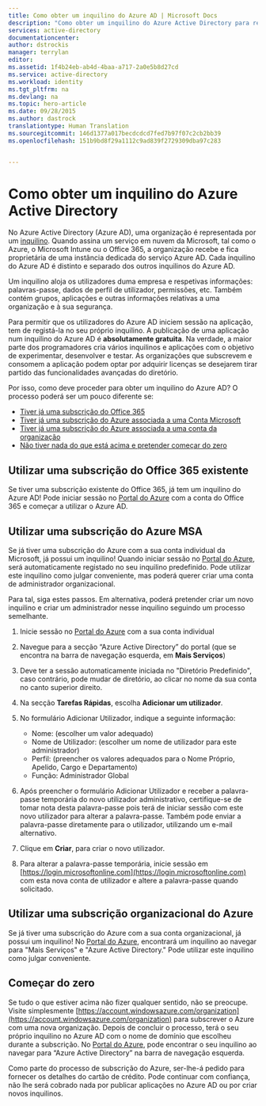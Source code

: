 ```yaml
---
title: Como obter um inquilino do Azure AD | Microsoft Docs
description: "Como obter um inquilino do Azure Active Directory para registar e criar aplicações."
services: active-directory
documentationcenter: 
author: dstrockis
manager: terrylan
editor: 
ms.assetid: 1f4b24eb-ab4d-4baa-a717-2a0e5b8d27cd
ms.service: active-directory
ms.workload: identity
ms.tgt_pltfrm: na
ms.devlang: na
ms.topic: hero-article
ms.date: 09/28/2015
ms.author: dastrock
translationtype: Human Translation
ms.sourcegitcommit: 146d1377a017becdcdcd7fed7b97f07c2cb2bb39
ms.openlocfilehash: 151b9bd8f29a1112c9ad839f2729309dba97c283


---
```

# <a name="how-to-get-an-azure-active-directory-tenant"></a>Como obter um inquilino do Azure Active Directory
No Azure Active Directory (Azure AD), uma organização é representada por um [inquilino](https://msdn.microsoft.com/library/azure/jj573650.aspx#BKMK_WhatIsAnAzureADTenant).  Quando assina um serviço em nuvem da Microsoft, tal como o Azure, o Microsoft Intune ou o Office 365, a organização recebe e fica proprietária de uma instância dedicada do serviço Azure AD.  Cada inquilino do Azure AD é distinto e separado dos outros inquilinos do Azure AD.  

Um inquilino aloja os utilizadores duma empresa e respetivas informações: palavras-passe, dados de perfil de utilizador, permissões, etc.  Também contém grupos, aplicações e outras informações relativas a uma organização e à sua segurança.

Para permitir que os utilizadores do Azure AD iniciem sessão na aplicação, tem de registá-la no seu próprio inquilino.  A publicação de uma aplicação num inquilino do Azure AD é **absolutamente gratuita**.  Na verdade, a maior parte dos programadores cria vários inquilinos e aplicações com o objetivo de experimentar, desenvolver e testar.  As organizações que subscrevem e consomem a aplicação podem optar por adquirir licenças se desejarem tirar partido das funcionalidades avançadas do diretório.

Por isso, como deve proceder para obter um inquilino do Azure AD?  O processo poderá ser um pouco diferente se:

* [Tiver já uma subscrição do Office 365](#use-an-existing-office-365-subscription)
* [Tiver já uma subscrição do Azure associada a uma Conta Microsoft](#use-an-msa-azure-subscription)
* [Tiver já uma subscrição do Azure associada a uma conta da organização](#use-an-organizational-azure-subscription)
* [Não tiver nada do que está acima e pretender começar do zero](#start-from-scratch)

## <a name="use-an-existing-office-365-subscription"></a>Utilizar uma subscrição do Office 365 existente
Se tiver uma subscrição existente do Office 365, já tem um inquilino do Azure AD! Pode iniciar sessão no [Portal do Azure](https://portal.azure.com) com a conta do Office 365 e começar a utilizar o Azure AD.

## <a name="use-an-msa-azure-subscription"></a>Utilizar uma subscrição do Azure MSA
Se já tiver uma subscrição do Azure com a sua conta individual da Microsoft, já possui um inquilino!  Quando iniciar sessão no [Portal do Azure](https://portal.azure.com), será automaticamente registado no seu inquilino predefinido. Pode utilizar este inquilino como julgar conveniente, mas poderá querer criar uma conta de administrador organizacional.

Para tal, siga estes passos.  Em alternativa, poderá pretender criar um novo inquilino e criar um administrador nesse inquilino seguindo um processo semelhante.

1. Inicie sessão no [Portal do Azure](https://portal.azure.com) com a sua conta individual
2. Navegue para a secção “Azure Active Directory” do portal (que se encontra na barra de navegação esquerda, em **Mais Serviços**)
3. Deve ter a sessão automaticamente iniciada no "Diretório Predefinido", caso contrário, pode mudar de diretório, ao clicar no nome da sua conta no canto superior direito.
4. Na secção **Tarefas Rápidas**, escolha **Adicionar um utilizador**.
5. No formulário Adicionar Utilizador, indique a seguinte informação:
   
   * Nome: (escolher um valor adequado)
   * Nome de Utilizador: (escolher um nome de utilizador para este administrador)
   * Perfil: (preencher os valores adequados para o Nome Próprio, Apelido, Cargo e Departamento)
   * Função: Administrador Global
6. Após preencher o formulário Adicionar Utilizador e receber a palavra-passe temporária do novo utilizador administrativo, certifique-se de tomar nota desta palavra-passe pois terá de iniciar sessão com este novo utilizador para alterar a palavra-passe. Também pode enviar a palavra-passe diretamente para o utilizador, utilizando um e-mail alternativo.
7. Clique em **Criar**, para criar o novo utilizador.
8. Para alterar a palavra-passe temporária, inicie sessão em [https://login.microsoftonline.com](https://login.microsoftonline.com) com esta nova conta de utilizador e altere a palavra-passe quando solicitado.

## <a name="use-an-organizational-azure-subscription"></a>Utilizar uma subscrição organizacional do Azure
Se já tiver uma subscrição do Azure com a sua conta organizacional, já possui um inquilino!  No [Portal do Azure](https://portal.azure.com), encontrará um inquilino ao navegar para "Mais Serviços" e "Azure Active Directory."  Pode utilizar este inquilino como julgar conveniente. 

## <a name="start-from-scratch"></a>Começar do zero
Se tudo o que estiver acima não fizer qualquer sentido, não se preocupe.  Visite simplesmente [https://account.windowsazure.com/organization](https://account.windowsazure.com/organization) para subscrever o Azure com uma nova organização.  Depois de concluir o processo, terá o seu próprio inquilino no Azure AD com o nome de domínio que escolheu durante a subscrição.  No [Portal do Azure](https://portal.azure.com), pode encontrar o seu inquilino ao navegar para “Azure Active Directory” na barra de navegação esquerda.

Como parte do processo de subscrição do Azure, ser-lhe-á pedido para fornecer os detalhes do cartão de crédito.  Pode continuar com confiança, não lhe será cobrado nada por publicar aplicações no Azure AD ou por criar novos inquilinos.




<!--HONumber=Dec16_HO1-->


